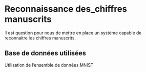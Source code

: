 # Reconnaissance des_chiffres manuscrits
Il est question pour nous de mettre en place un système capable de reconnaitre les chiffres manuscrits. 
## Base de données utilisées
Utilisation de l’ensemble de données MNIST
